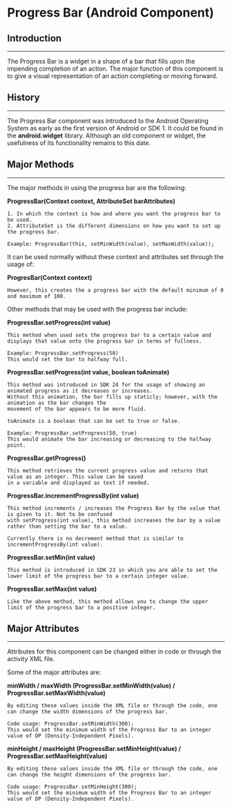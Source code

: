 # **Progress Bar (Android Component)**

## **Introduction**

-------------------------------------------------------------------------

The Progress Bar is a widget in a shape of a bar that fills upon the impending completion of an action. The major function of this component is to give a visual representation of an action completing or moving forward. 

## **History** 
-------------------------------------------------------------------------
The Progress Bar component was introduced to the Android Operating System as early as the first version of Android or SDK 1. It could be found in the **android.widget** library. Although an old component or widget, the usefulness of its functionality remains to this date. 

## **Major Methods**
-------------------------
The major methods in using the progress bar are the following:
    
**ProgressBar(Context context, AttributeSet barAttributes)**

    1. In which the context is how and where you want the progress bar to be used. 
    2. AttributeSet is the different dimensions on how you want to set up the progress bar. 

    Example: ProgressBar(this, setMinWidth(value), setMaxWidth(value));


It can be used normally without these context and attributes set through the usage of:
    
**ProgresBar(Context context)**

    However, this creates the a progress bar with the default minimum of 0 and maximum of 100. 

Other methods that may be used with the progress bar include:

**ProgressBar.setProgress(int value)**
        
    This method when used sets the progress bar to a certain value and displays that value onto the progress bar in terms of fullness. 

    Example: ProgressBar.setProgress(50) 
    This would set the bar to halfway full.

**ProgressBar.setProgress(int value, boolean toAnimate)**
    
    This method was introduced in SDK 24 for the usage of showing an animated progress as it decreases or increases. 
    Without this animation, the bar fills up staticly; however, with the animation as the bar changes the 
    movement of the bar appears to be more fluid. 

    toAnimate is a boolean that can be set to true or false.

    Example: ProgressBar.setProgress(50, true)
    This would animate the bar increasing or decreasing to the halfway point. 

**ProgressBar.getProgress()**

    This method retrieves the current progress value and returns that value as an integer. This value can be saved 
    in a variable and displayed as text if needed. 

**ProgressBar.incrementProgressBy(int value)**
    
    This method increments / increases the Progress Bar by the value that is given to it. Not to be confused 
    with setProgress(int value), this method increases the bar by a value rather than setting the bar to a value. 

    Currently there is no decrement method that is similar to incrementProgressBy(int value).

**ProgressBar.setMin(int value)**

    This method is introduced in SDK 23 in which you are able to set the lower limit of the progress bar to a certain integer value.

**ProgressBar.setMax(int value)** 

    Like the above method, this method allows you to change the upper limit of the progress bar to a positive integer. 

## **Major Attributes**
----------------------------------------------------------------
Attributes for this component can be changed either in code or through the activity XML file. 

Some of the major attributes are: 

**minWidth / maxWidth (ProgressBar.setMinWidth(value) / ProgressBar.setMaxWidth(value)**

    By editing these values inside the XML file or through the code, one can change the width dimensions of the progress bar. 

    Code usage: ProgressBar.setMinWidth(300); 
    This would set the minimum width of the Progress Bar to an integer value of DP (Density-Independent Pixels).

**minHeight / maxHeight (ProgressBar.setMinHeight(value) / ProgressBar.setMaxHeight(value)**

    By editing these values inside the XML file or through the code, one can change the height dimensions of the progress bar. 

    Code usage: ProgressBar.setMinHeight(300); 
    This would set the minimum width of the Progress Bar to an integer value of DP (Density-Independent Pixels).


